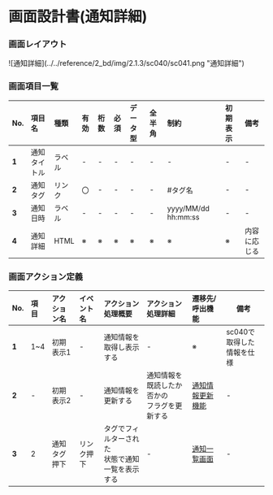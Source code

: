 # 画面設計書(通知詳細)

### 画面レイアウト

<span  id="images">
![通知詳細](../../reference/2_bd/img/2.1.3/sc040/sc041.png "通知詳細")
</span>

### 画面項目一覧

| No.   | 項目名       | 種類   | 有効 | 桁数 | 必須 | データ型 | 全半角 | 制約                | 初期表示 | 備考         |
| :---- | :----------- | :----- | :--- | :--- | :--- | :------- | :----- | :------------------ | :------- | :----------- |
| **1** | 通知タイトル | ラベル | -    | -    | -    | -        | -      | -                   | -        | -            |
| **2** | 通知タグ     | リンク | 〇   | -    | -    | -        | -      | #タグ名             | -        | -            |
| **3** | 通知日時     | ラベル | -    | -    | -    | -        | -      | yyyy/MM/dd hh:mm:ss | -        | -            |
| **4** | 通知詳細     | HTML   | ※    | ※    | ※    | ※        | ※      | ※                   | ※        | 内容に応じる |

### 画面アクション定義

| No.   | 項目 | アクション名 | イベント名 | アクション処理概要 | アクション処理詳細 | 遷移先/呼出機能 | 備考 |
| :---- | :--- | :----------- | :--------- | :----------------- | :----------------- | :----- | ---- |
| **1** | 1~4 | 初期表示1 | - | 通知情報を取得し表示する | - | ※                        | sc040で取得した<br>情報を仕様 |
| **2** | - | 初期表示2 | - | 通知情報を更新する | 通知情報を既読したか否かの<br>フラグを更新する | [通知情報更新機能](../../3_dd/3.3.3.APIDesign.html) | - |
| **3** | 2 | 通知タグ押下 | リンク押下 | タグでフィルターされた<br>状態で通知一覧を表示する | - | [通知一覧画面](./sc040.html) | - |
